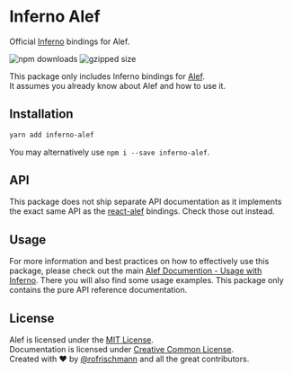 # Inferno Alef

Official [Inferno](https://github.com/infernojs/inferno) bindings for Alef.

<img alt="npm downloads" src="https://img.shields.io/npm/dm/inferno-alef.svg"> <img alt="gzipped size" src="https://img.shields.io/badge/gzipped-2.35kb-brightgreen.svg">

This package only includes Inferno bindings for [Alef](http://github.com/as-com/alef).<br>
It assumes you already know about Alef and how to use it.

## Installation
```sh
yarn add inferno-alef
```
You may alternatively use `npm i --save inferno-alef`.


## API
This package does not ship separate API documentation as it implements the exact same API as the [react-alef](https://github.com/as-com/alef/packages/react-alef) bindings. Check those out instead.

## Usage
For more information and best practices on how to effectively use this package, please check out the main [Alef Documention - Usage with Inferno](http://alef.js.org/docs/guides/UsageWithInferno.html). There you will also find some usage examples. This package only contains the pure API reference documentation.

## License
Alef is licensed under the [MIT License](http://opensource.org/licenses/MIT).<br>
Documentation is licensed under [Creative Common License](http://creativecommons.org/licenses/by/4.0/).<br>
Created with ♥ by [@rofrischmann](http://rofrischmann.de) and all the great contributors.
